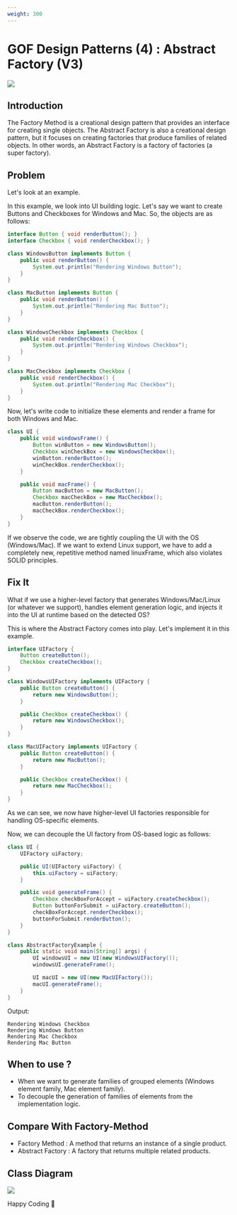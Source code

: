 ```yaml
---
weight: 300
---
```

# GOF Design Patterns (4) : Abstract Factory (V3)

![](/images/Screenshot%202025-02-12%20110747.png)

## Introduction

The Factory Method is a creational design pattern that provides an interface for creating single objects. The Abstract Factory is also a creational design pattern, but it focuses on creating factories that produce families of related objects. In other words, an Abstract Factory is a factory of factories \(a super factory\).

## Problem

Let's look at an example.

In this example, we look into UI building logic. Let's say we want to create Buttons and Checkboxes for Windows and Mac.
So, the objects are as follows:
```java
interface Button { void renderButton(); }
interface Checkbox { void renderCheckbox(); }

class WindowsButton implements Button {
    public void renderButton() {
        System.out.println("Rendering Windows Button");
    }
}

class MacButton implements Button {
    public void renderButton() {
        System.out.println("Rendering Mac Button");
    }
}

class WindowsCheckbox implements Checkbox {
    public void renderCheckbox() {
        System.out.println("Rendering Windows Checkbox");
    }
}

class MacCheckbox implements Checkbox {
    public void renderCheckbox() {
        System.out.println("Rendering Mac Checkbox");
    }
}
```

Now, let's write code to initialize these elements and render a frame for both Windows and Mac.
```java
class UI {
    public void windowsFrame() {
        Button winButton = new WindowsButton();
        Checkbox winCheckBox = new WindowsCheckbox();
        winButton.renderButton();
        winCheckBox.renderCheckbox();
    }

    public void macFrame() {
        Button macButton = new MacButton();
        Checkbox macCheckBox = new MacCheckbox();
        macButton.renderButton();
        macCheckBox.renderCheckbox();
    }
}
```
If we observe the code, we are tightly coupling the UI with the OS \(Windows/Mac\). If we want to extend Linux support, we have to add a completely new, repetitive method named linuxFrame, which also violates SOLID principles.

## Fix It

What if we use a higher\-level factory that generates Windows/Mac/Linux \(or whatever we support\), handles element generation logic, and injects it into the UI at runtime based on the detected OS?

This is where the Abstract Factory comes into play. Let's implement it in this example.
```java
interface UIFactory {
    Button createButton();
    Checkbox createCheckbox();
}

class WindowsUIFactory implements UIFactory {
    public Button createButton() {
        return new WindowsButton();
    }

    public Checkbox createCheckbox() {
        return new WindowsCheckbox();
    }
}

class MacUIFactory implements UIFactory {
    public Button createButton() {
        return new MacButton();
    }

    public Checkbox createCheckbox() {
        return new MacCheckbox();
    }
}
```

As we can see, we now have higher\-level UI factories responsible for handling OS\-specific elements.

Now, we can decouple the UI factory from OS\-based logic as follows:

```java
class UI {
    UIFactory uiFactory;

    public UI(UIFactory uiFactory) {
        this.uiFactory = uiFactory;
    }

    public void generateFrame() {
        Checkbox checkBoxForAccept = uiFactory.createCheckbox();
        Button buttonForSubmit = uiFactory.createButton();
        checkBoxForAccept.renderCheckbox();
        buttonForSubmit.renderButton();
    }
}

class AbstractFactoryExample {
    public static void main(String[] args) {
        UI windowsUI = new UI(new WindowsUIFactory());
        windowsUI.generateFrame();

        UI macUI = new UI(new MacUIFactory());
        macUI.generateFrame();
    }
}
```

Output:
```text
Rendering Windows Checkbox  
Rendering Windows Button  
Rendering Mac Checkbox  
Rendering Mac Button 
```

## When to use ?

- When we want to generate families of grouped elements \(Windows element family, Mac element family\).
- To decouple the generation of families of elements from the implementation logic.

## Compare With Factory-Method

- Factory Method : A method that returns an instance of a single product.
- Abstract Factory : A factory that returns multiple related products.

## Class Diagram

![](/images/abstract_factory.drawio.png)

Happy Coding 🙌
